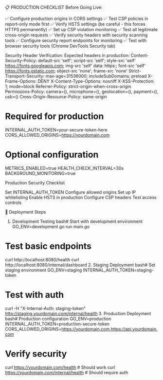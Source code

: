 📋 PRODUCTION CHECKLIST
Before Going Live:

 ✅ Configure production origins in CORS settings
 ✅ Test CSP policies in report-only mode first
 ✅ Verify HSTS settings (be careful - this forces HTTPS permanently)
 ✅ Set up CSP violation monitoring
 ✅ Test all legitimate cross-origin requests
 ✅ Verify security headers with security scanning tools
 ✅ Configure security report endpoints for monitoring
 ✅ Test with browser security tools (Chrome DevTools Security tab)

Security Header Verification:
Expected headers in production:
Content-Security-Policy: default-src 'self'; script-src 'self'; style-src 'self' https://fonts.googleapis.com; img-src 'self' data: https:; font-src 'self' https://fonts.gstatic.com; object-src 'none'; frame-src 'none'
Strict-Transport-Security: max-age=31536000; includeSubDomains; preload
X-Frame-Options: DENY
X-Content-Type-Options: nosniff
X-XSS-Protection: 1; mode=block
Referrer-Policy: strict-origin-when-cross-origin
Permissions-Policy: camera=(), microphone=(), geolocation=(), payment=(), usb=()
Cross-Origin-Resource-Policy: same-origin


# Required for production
INTERNAL_AUTH_TOKEN=your-secure-token-here
CORS_ALLOWED_ORIGINS=https://yourdomain.com

# Optional configuration
METRICS_ENABLED=true
HEALTH_CHECK_INTERVAL=30s
BACKGROUND_MONITORING=true

Production Security Checklist

 Set INTERNAL_AUTH_TOKEN
 Configure allowed origins
 Set up IP whitelisting
 Enable HSTS in production
 Configure CSP headers
 Test access controls

🚀 Deployment Steps
1. Development Testing
bash# Start with development environment
GO_ENV=development go run main.go

# Test basic endpoints
curl http://localhost:8080/health
curl http://localhost:8080/internal/dashboard
2. Staging Deployment
bash# Set staging environment
GO_ENV=staging
INTERNAL_AUTH_TOKEN=staging-token

# Test with auth
curl -H "X-Internal-Auth: staging-token" \
     http://staging.yourdomain.com/internal/health
3. Production Deployment
bash# Production configuration
GO_ENV=production
INTERNAL_AUTH_TOKEN=production-secure-token
CORS_ALLOWED_ORIGINS=https://yourdomain.com,https://api.yourdomain.com

# Verify security
curl https://yourdomain.com/health  # Should work
curl https://yourdomain.com/internal/health  # Should require auth